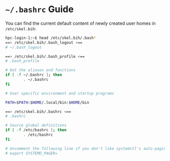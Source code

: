 # `~/.bashrc` Guide

You can find the current default content of newly created user homes in `/etc/skel.bih`:

```bash
hpc-login-1:~$ head /etc/skel.bih/.bash*
==> /etc/skel.bih/.bash_logout <==
# ~/.bash_logout

==> /etc/skel.bih/.bash_profile <==
# .bash_profile

# Get the aliases and functions
if [ -f ~/.bashrc ]; then
        . ~/.bashrc
fi

# User specific environment and startup programs

PATH=$PATH:$HOME/.local/bin:$HOME/bin

==> /etc/skel.bih/.bashrc <==
# .bashrc

# Source global definitions
if [ -f /etc/bashrc ]; then
        . /etc/bashrc
fi

# Uncomment the following line if you don't like systemctl's auto-paging feature:
# export SYSTEMD_PAGER=
```
